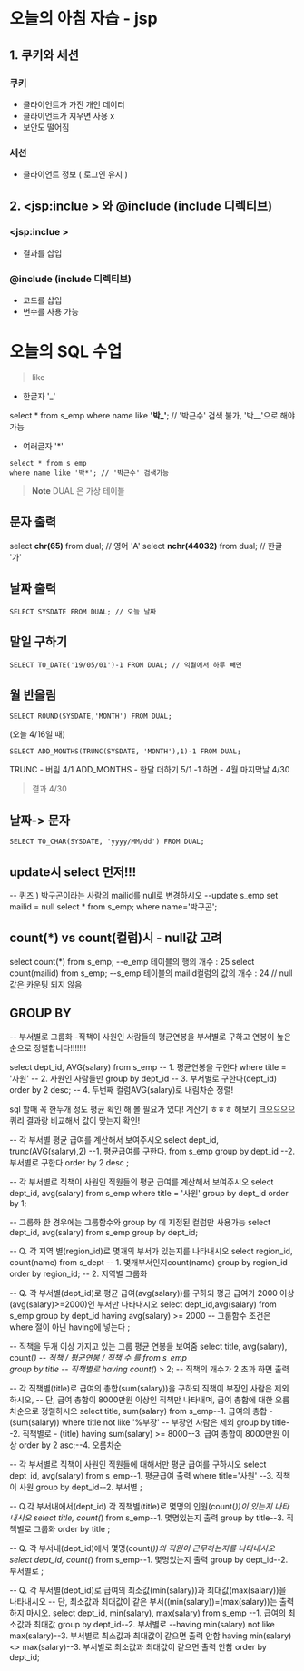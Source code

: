 # 오늘의 아침 자습 - jsp

## 1. 쿠키와 세션

### 쿠키

- 클라이언트가 가진 개인 데이터
- 클라이언트가 지우면 사용 x
- 보안도 떨어짐


### 세션

- 클라이언트 정보 ( 로그인 유지 )

## 2. <jsp:inclue > 와 @include (include 디렉티브)

### <jsp:inclue >

- 결과를 삽입

### @include (include 디렉티브)

- 코드를 삽입
- 변수를 사용 가능


# 오늘의 SQL 수업

> like

- 한글자 '_'


select * from s_emp
where name like **'박_'**; // '박근수' 검색 불가, '박__'으로 해야 가능



- 여러글자 '*'

```
select * from s_emp
where name like '박*'; // '박근수' 검색가능
```


> **Note** DUAL 은 가상 테이블

## 문자 출력


select **chr(65)** from dual; // 영어 'A'
select **nchr(44032)** from dual; // 한글 '가'


## 날짜 출력

```
SELECT SYSDATE FROM DUAL; // 오늘 날짜
```

## 말일 구하기

```
SELECT TO_DATE('19/05/01')-1 FROM DUAL; // 익월에서 하루 빼면
```

## 월 반올림

```
SELECT ROUND(SYSDATE,'MONTH') FROM DUAL;
```

(오늘 4/16일 때)

```
SELECT ADD_MONTHS(TRUNC(SYSDATE, 'MONTH'),1)-1 FROM DUAL;
```

TRUNC - 버림 4/1
ADD_MONTHS - 한달 더하기 5/1
-1 하면 - 4월 마지막날 4/30

> 결과 4/30

## 날짜-> 문자

```
SELECT TO_CHAR(SYSDATE, 'yyyy/MM/dd') FROM DUAL;
```

## update시 select 먼저!!!

-- 퀴즈 ) 박구곤이라는 사람의 mailid를 null로 변경하시오
--update s_emp set mailid = null 
select * from s_emp;
where name='박구곤';

## count(*) vs count(컬럼)시 - null값 고려

select count(*) from s_emp; --e_emp 테이블의 행의 개수 : 25
select count(mailid) from s_emp; --s_emp 테이블의 mailid컬럼의 값의 개수 : 24 // null 값은 카운팅 되지 않음


## GROUP BY


-- 부서별로 그룹화 -직책이 사원인 사람들의 평균연봉을 부서별로 구하고 연봉이 높은 순으로 정렬합니다!!!!!!!

select dept_id, AVG(salary) 
from s_emp                  -- 1. 평균연봉을 구한다
where title = '사원'         -- 2. 사원인 사람들만
group by dept_id           -- 3. 부서별로 구한다(dept_id)
order by 2 desc;			   -- 4. 두번째 컬럼AVG(salary)로 내림차순 정렬!




sql 할때 꼭 한두개 정도 평균  확인 해 볼 필요가 있다!
계산기 ㅎㅎㅎ 해보기 크으으으으
쿼리 결과랑 비교해서 값이 맞는지 확인!




-- 각 부서별 평균 급여를 계산해서 보여주시오
select dept_id, trunc(AVG(salary),2) --1. 평균급여를 구한다.
from s_emp
group by dept_id  --2. 부서별로 구한다
order by 2 desc
;

-- 각 부서별로 직책이 사원인 직원들의 평균 급여를 계산해서 보여주시오
select dept_id, avg(salary) from s_emp
where title = '사원'
group by dept_id
order by 1;

-- 그룹화 한 경우에는 그룹함수와 group by 에 지정된 컬럼만 사용가능
select dept_id, avg(salary) from s_emp
group by dept_id;


-- Q. 각 지역 별(region_id)로 몇개의 부서가 있는지를 나타내시오
select region_id, count(name) from s_dept  -- 1. 몇개부서인지count(name) 
group by region_id
order by region_id;  -- 2. 지역별 그룹화


-- Q. 각 부서별(dept_id)로 평균 급여(avg(salary))를 구하되 평균 급여가 2000 이상(avg(salary)>=2000)인 부서만 나타내시오
select dept_id,avg(salary) from s_emp
group by dept_id
having avg(salary) >= 2000 -- 그룹함수 조건은 where 절이 아닌 having에 넣는다
;


-- 직책을 두개 이상 가지고 있는 그룹 평균 연봉을 보여줌
select title, avg(salary), count(*) -- 직책 / 평균연봉 / 직책 수 를
from s_emp                              
group by title                      -- 직책별로
having count(*) > 2;                -- 직책의 개수가 2 초과 하면 출력


-- 각 직책별(title)로 급여의 총합(sum(salary))을 구하되 직책이 부장인 사람은 제외하시오,
-- 단, 급여 총합이 8000만원 이상인 직책만 나타내며, 급여 총합에 대한 오름차순으로 정렬하시오
select title, sum(salary) from s_emp--1. 급여의 총합 - (sum(salary))
where title not like '%부장' -- 부장인 사람은 제외
group by title--2. 직책별로 - (title)
having sum(salary) >= 8000--3. 급여 총합이 8000만원 이상
order by 2 asc;--4. 오름차순


-- 각 부서별로 직책이 사원인 직원들에 대해서만 평균 급여를 구하시오
select dept_id, avg(salary) from s_emp--1. 평균급여 출력
where title='사원' --3. 직책이 사원
group by dept_id--2. 부서별
;

-- Q.각 부서내에서(dept_id) 각 직책별(title)로 몇명의 인원(count(*))이 있는지 나타내시오
select title, count(*) from s_emp--1. 몇명있는지 출력
group by title--3. 직책별로 그룹화
order by title
;

-- Q. 각 부서내(dept_id)에서 몇명(count(*))의 직원이 근무하는지를 나타내시오
select dept_id, count(*) from s_emp--1. 몇명있는지 출력
group by dept_id--2. 부서별로
;

-- Q. 각 부서별(dept_id)로 급여의 최소값(min(salary))과 최대값(max(salary))을 나타내시오
-- 단, 최소값과 최대값이 같은 부서((min(salary))=(max(salary))는 출력하지 마시오.
select dept_id, min(salary), max(salary) from s_emp --1. 급여의 최소값과 최대값
group by dept_id--2. 부서별로
--having min(salary) not like max(salary)--3. 부서별로 최소값과 최대값이 같으면 출력 안함
having min(salary) <> max(salary)--3. 부서별로 최소값과 최대값이 같으면 출력 안함
order by dept_id;
<!--stackedit_data:
eyJoaXN0b3J5IjpbODYwNDQ4NzEsLTE0MDM1MTAzOTcsNjgxMz
Y1NTg5LC0xOTQzODA4MjQ5LDk3MjU0ODgwMCwtMjc2MDcwOTIs
MTgxMDc1MTg5OCwyMDczNzA3NTQzLDE2MTMwMzQxNzgsMjEwMD
Y5OTk1NSwtNjczNDk3ODgzLDU4NDY5MjAwMywtMTc4OTY2Nzc1
M119
-->